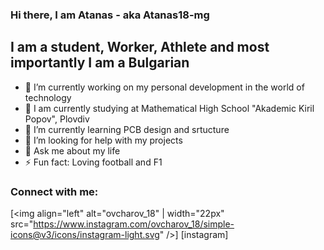 ### Hi there, I am Atanas - aka Atanas18-mg

## I am a student, Worker, Athlete and most importantly I am a Bulgarian
- 🔭 I’m currently working on my personal development in the world of technology
- 🌱 I am currently studying at Mathematical High School "Akademic Kiril Popov", Plovdiv
- 🌱 I’m currently learning PCB design and srtucture
- 🤔 I’m looking for help with my projects
- 💬 Ask me about my life
- ⚡ Fun fact: Loving football and F1

### Connect with me:
[<img align="left" alt="ovcharov_18" | width="22px" src="https://www.instagram.com/ovcharov_18/simple-icons@v3/icons/instagram-light.svg" />] [instagram]
